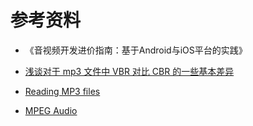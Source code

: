 # 参考资料

* 《音视频开发进价指南：基于Android与iOS平台的实践》

* [浅谈对于 mp3 文件中 VBR 对比 CBR 的一些基本差异](https://cloud.tencent.com/developer/article/1006224)

* [Reading MP3 files](https://stackoverflow.com/questions/2968656/reading-mp3-files)

* [MPEG Audio ](http://mpgedit.org/mpgedit/mpeg_format/mpeghdr.htm#MPEG%20HEADER)